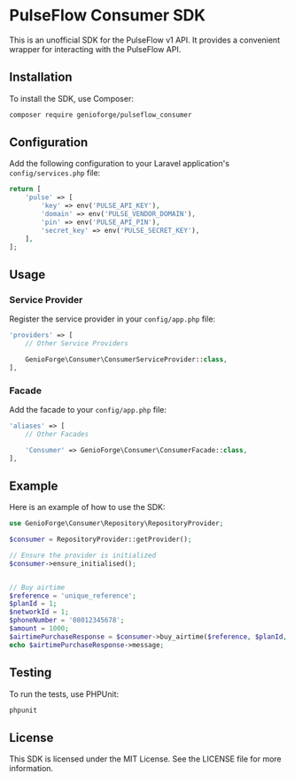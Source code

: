 # PulseFlow Consumer SDK

This is an unofficial SDK for the PulseFlow v1 API. It provides a convenient wrapper for interacting with the PulseFlow API.

## Installation

To install the SDK, use Composer:

```sh
composer require genioforge/pulseflow_consumer
```

## Configuration

Add the following configuration to your Laravel application's `config/services.php` file:

```php
return [
    'pulse' => [
        'key' => env('PULSE_API_KEY'),
        'domain' => env('PULSE_VENDOR_DOMAIN'),
        'pin' => env('PULSE_API_PIN'),
        'secret_key' => env('PULSE_SECRET_KEY'),
    ],
];
```

## Usage

### Service Provider

Register the service provider in your `config/app.php` file:

```php
'providers' => [
    // Other Service Providers

    GenioForge\Consumer\ConsumerServiceProvider::class,
],
```

### Facade

Add the facade to your `config/app.php` file:

```php
'aliases' => [
    // Other Facades

    'Consumer' => GenioForge\Consumer\ConsumerFacade::class,
],
```

## Example

Here is an example of how to use the SDK:

```php
use GenioForge\Consumer\Repository\RepositoryProvider;

$consumer = RepositoryProvider::getProvider();

// Ensure the provider is initialized
$consumer->ensure_initialised();


// Buy airtime
$reference = 'unique_reference';
$planId = 1;
$networkId = 1;
$phoneNumber = '08012345678';
$amount = 1000;
$airtimePurchaseResponse = $consumer->buy_airtime($reference, $planId, $networkId, $phoneNumber, $amount);
echo $airtimePurchaseResponse->message;
```

## Testing

To run the tests, use PHPUnit:

```sh
phpunit
```

## License

This SDK is licensed under the MIT License. See the LICENSE file for more information.
